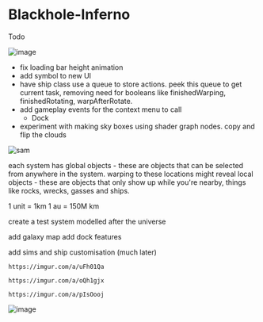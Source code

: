 # Blackhole-Inferno

Todo

![image](https://github.com/ThimbleFire/Blackhole-Inferno/assets/14812476/70b9f590-79b7-4ecb-a9ac-a470c05a2fff)

* fix loading bar height animation
* add symbol to new UI
* have ship class use a queue to store actions. peek this queue to get current task, removing need for booleans like finishedWarping, finishedRotating, warpAfterRotate.
* add gameplay events for the context menu to call
  * Dock
* experiment with making sky boxes using shader graph nodes. copy and flip the clouds

![sam](https://github.com/ThimbleFire/Blackhole-Inferno/assets/14812476/83f453b4-db06-44ff-a72b-88a624670f06)

each system has global objects - these are objects that can be selected from anywhere in the system. warping to these locations might reveal local objects - these are objects that only show up while you're nearby, things like rocks, wrecks, gasses and ships.

1 unit = 1km
1 au = 150M km

create a test system modelled after the universe

add galaxy map
add dock features

add sims and ship customisation (much later)


```https://imgur.com/a/uFh01Qa```

```https://imgur.com/a/oQh1gjx```

```https://imgur.com/a/pIsOooj```

![image](https://github.com/ThimbleFire/Blackhole-Inferno/assets/14812476/a520caf6-19de-4b69-a858-b3cf640d2506)


